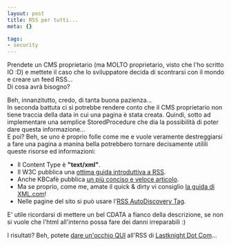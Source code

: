 ```yaml
--- 
layout: post
title: RSS per tutti...
meta: {}

tags: 
- security
---
```

 Prendete un CMS proprietario (ma MOLTO proprietario, visto che l'ho scritto IO :D) e mettete il caso che lo sviluppatore decida di scontrarsi con il mondo e creare un feed RSS...  
 Di cosa avrà bisogno?  
  
 Beh, innanzitutto, credo, di tanta buona pazienza...  
 In seconda battuta ci si potrebbe rendere conto che il CMS proprietario non tiene traccia della data in cui una pagina è stata creata. Quindi, sotto ad implementare una semplice StoredProcedure che dia la possibilità di poter dare questa informazione...  
 E poi? Beh, se uno è proprio folle come me e vuole veramente destreggiarsi a fare una pagina a manina bella potrebbero tornare decisamente utilili queste risorse ed informazioni: <ul> <li>Il Content Type è <b>"text/xml"</b>. </li><li>Il W3C pubblica una <a href="http://www.w3.org/2001/10/glance/doc/howto">ottima guida introduttiva a RSS</a>. </li><li>Anche KBCafè pubblica <a href="http://www.kbcafe.com/rss/rssfeedstate.html">un più conciso e veloce articolo</a>. </li><li>Ma se proprio, come me, amate il quick &amp; dirty vi consiglio <a href="http://www.xml.com/pub/a/2002/12/18/dive-into-xml.html">la guida di XML.com</a>! </li><li>Nelle pagine del sito si può usare l'<a href="http://diveintomark.org/archives/2002/05/30/rss_autodiscovery">RSS AutoDiscovery Tag</a>. </li> </ul> E' utile ricordarsi di mettere un bel CDATA a fianco della descrizione, se non si vuole che l'html all'interno possa fare dei danni irreparabili :)  
  
 I risultati? Beh, potete <a href="http://www.lastknight.com/rss.asp">dare un'occhio QUI</a> all'RSS di <a href="http://www.lastknight.com/">Lastknight Dot Com</a>...<div style="clear:both; padding-bottom: 0.25em;"></div> 
